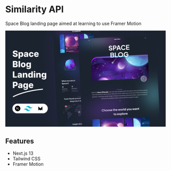 # Similarity API

Space Blog landing page aimed at learning to use Framer Motion

![Thumbnail!](thumbnail.png)

## Features

- Next.js 13
- Tailwind CSS
- Framer Motion

